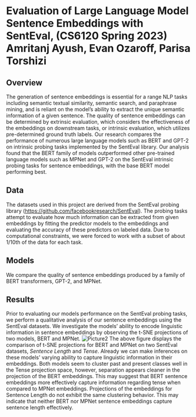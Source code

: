# Evaluation of Large Language Model Sentence Embeddings with SentEval, (CS6120 Spring 2023) Amritanj Ayush, Evan Ozaroff, Parisa Torshizi

## Overview
The generation of sentence embeddings is essential for a range NLP tasks including semantic textual similarity, semantic search, and paraphrase mining, and is reliant on the model’s ability to extract the unique semantic information of a given sentence. The quality of sentence embeddings can be determined by extrinsic evaluation, which considers the effectiveness of the embeddings on downstream tasks, or intrinsic evaluation, which utilizes pre-determined ground truth labels. Our research compares the performance of numerous large language models such as BERT and GPT-2 on intrinsic probing tasks implemented by the SentEval library. Our analysis found that the BERT family of models outperformed other pre-trained language models such as MPNet and GPT-2 on the SentEval intrinsic probing tasks for sentence embeddings, with the base BERT model performing best.

## Data
The datasets used in this project are derived from the SentEval probing library (https://github.com/facebookresearch/SentEval). The probing tasks attempt to evaluate how much information can be extracted from given embeddings by fitting the predictor models to the embeddings and evaluating the accuracy of these predictors on labeled data. Due to computational constraints, we were forced to work with a subset of about 1/10th of the data for each task. 

## Models
We compare the quality of  sentence embeddings produced by a family of BERT transformers, GPT-2, and MPNet.

## Results
Prior to evaluating our models performance on the SentEval probing tasks, we perform a qualitative analysis of our sentence embeddings using the SentEval datasets. We investigate the models’ ability to encode linguistic information in sentence embeddings by observing the t-SNE projections of two models, BERT and MPNet. 
![Picture2](https://github.com/evanozaroff/CS6120-Project/assets/31548066/e75caa86-c1a8-4bca-b424-40156fc9d07f)
The above figure displays the comparison of t-SNE projections for BERT and MPNet on two SentEval datasets, *Sentence Length* and *Tense*. Already we can make inferences on these models' varying ability to capture linguistic information in their embeddings. Both models seem to cluster past and present classes well in the Tense projection space, however, separation appears cleaner in the projection of the BERT embeddings. This may suggest that BERT sentence embeddings more effectively capture information regarding tense when compared to MPNet embeddings. Projections of the embeddings for Sentence Length do not exhibit the same clustering behavior. This may indicate that neither BERT nor MPNet sentence embeddings capture sentence length effectively. 


